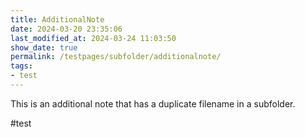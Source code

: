 ```yaml
---
title: AdditionalNote
date: 2024-03-20 23:35:06
last_modified_at: 2024-03-24 11:03:50
show_date: true
permalink: /testpages/subfolder/additionalnote/
tags:
- test
---
```

This is an additional note that has a duplicate filename in a subfolder.

#test